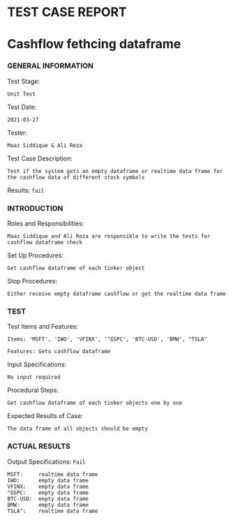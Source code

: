 # TEST CASE REPORT

# Cashflow fethcing dataframe

### GENERAL INFORMATION

Test Stage: 
```
Unit Test
```
Test Date: 
```
2021-03-27
```
Tester: 
```
Maaz Siddique & Ali Reza
```
Test Case Description:
```
Test if the system gets an empty dataframe or realtime data frame for the cashflow data of different stock symbols
```
Results:  ``fail`` 
### INTRODUCTION
Roles and Responsibilities:
```
Maaz Siddique and Ali Reza are responsible to write the tests for cashflow dataframe check
```
Set Up Procedures: 
```
Get cashflow dataframe of each tinker object
```
Stop Procedures:
```
Either receive empty dataframe cashflow or get the realtime data frame
```
### TEST
Test Items and Features: 
```
Items: 'MSFT', 'IWO', 'VFINX', '^GSPC', 'BTC-USD', 'BMW', "TSLA"
```
```
Features: Gets cashflow dataframe
```
Input Specifications: 
```
No input required
```
Procedural Steps: 
```
Get cashflow dataframe of each tinker objects one by one
```
Expected Results of Case:
```
The data frame of all objects should be empty
```
### ACTUAL RESULTS
Output Specifications: ``Fail``
```
MSFT:     realtime data frame
IWO:      empty data frame
VFINX:    empty data frame
^GSPC:    empty data frame
BTC-USD:  empty data frame
BMW:      empty data frame
TSLA":    realtime data frame
```
